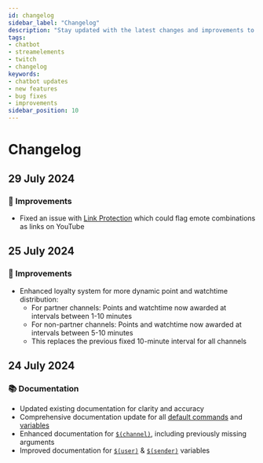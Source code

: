 ```yaml
---
id: changelog
sidebar_label: "Changelog"
description: "Stay updated with the latest changes and improvements to the StreamElements Chatbot."
tags:
- chatbot
- streamelements
- twitch
- changelog
keywords:
- chatbot updates
- new features
- bug fixes
- improvements
sidebar_position: 10
---
```


# Changelog

<!-- 
    Categories:
    - 🆕 New Features
    - 🛞 Improvements
    - 🐞 Bug Fixes
    - 📚 Documentation
    - 🔄 Deprecated
    - 🚀 Updates
 -->

## 29 July 2024

### 🛞 Improvements

- Fixed an issue with [Link Protection](../filters/links.md) which could flag emote combinations as links on YouTube

## 25 July 2024

### 🛞 Improvements

- Enhanced loyalty system for more dynamic point and watchtime distribution:
  - For partner channels: Points and watchtime now awarded at intervals between 1-10 minutes
  - For non-partner channels: Points and watchtime now awarded at intervals between 5-10 minutes
  - This replaces the previous fixed 10-minute interval for all channels

## 24 July 2024

### 📚 Documentation

- Updated existing documentation for clarity and accuracy
- Comprehensive documentation update for all [default commands](./commands/default) and [variables](./variables)
- Enhanced documentation for [`$(channel)`](./variables/channel), including previously missing arguments
- Improved documentation for [`$(user)`](./variables/user) & [`$(sender)`](./variables/sender) variables
